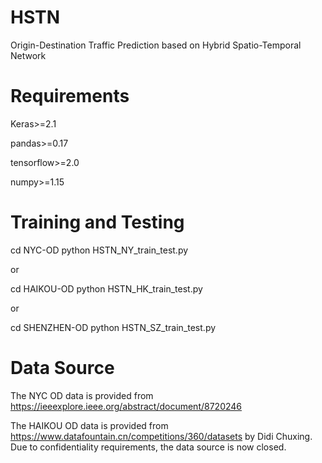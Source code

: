 # HSTN
Origin-Destination Traffic Prediction based on Hybrid Spatio-Temporal Network

# Requirements
Keras>=2.1

pandas>=0.17

tensorflow>=2.0

numpy>=1.15

# Training and Testing
cd NYC-OD
python HSTN_NY_train_test.py

or

cd HAIKOU-OD
python HSTN_HK_train_test.py

or

cd SHENZHEN-OD
python HSTN_SZ_train_test.py

# Data Source
The NYC OD data is provided from https://ieeexplore.ieee.org/abstract/document/8720246

The HAIKOU OD data is provided  from https://www.datafountain.cn/competitions/360/datasets by Didi Chuxing. Due to confidentiality requirements, the data source is now closed.
